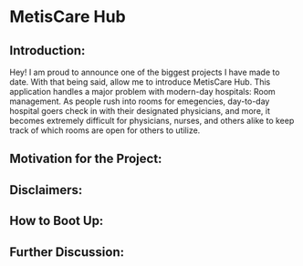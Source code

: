 # **MetisCare Hub**

## **Introduction:**
Hey! I am proud to announce one of the biggest projects I have made to date. With that being said, allow me to introduce MetisCare Hub. This application handles a major problem with modern-day hospitals: Room management. As people rush into rooms for emegencies, day-to-day hospital goers check in with their designated physicians, and more, it becomes extremely difficult for physicians, nurses, and others alike to keep track of which rooms are open for others to utilize.

## **Motivation for the Project:**

## **Disclaimers:**

## **How to Boot Up:**

## **Further Discussion:**
